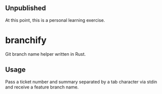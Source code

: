 ## Unpublished

At this point, this is a personal learning exercise.

# branchify

Git branch name helper written in Rust.

## Usage

Pass a ticket number and summary separated by a tab character via stdin and receive a feature branch name.
